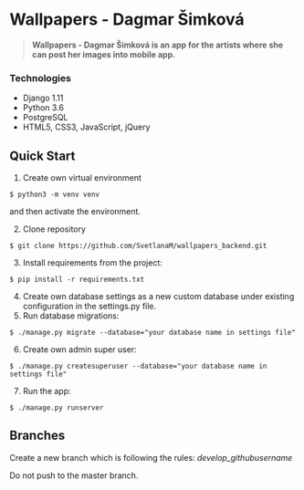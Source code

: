 # Wallpapers - Dagmar Šimková

> **Wallpapers - Dagmar Šimková is an app for the artists where she can post her
> images into mobile app.**

### Technologies

- Django 1.11
- Python 3.6
- PostgreSQL
- HTML5, CSS3, JavaScript, jQuery

## Quick Start

1.  Create own virtual environment

```
$ python3 -m venv venv
```

and then activate the environment.

2.  Clone repository

```
$ git clone https://github.com/SvetlanaM/wallpapers_backend.git
```

3.  Install requirements from the project:

```
$ pip install -r requirements.txt
```

4.  Create own database settings as a new custom database under existing
    configuration in the settings.py file.
5.  Run database migrations:

```
$ ./manage.py migrate --database="your database name in settings file"
```

6.  Create own admin super user:

```
$ ./manage.py createsuperuser --database="your database name in settings file"
```

7.  Run the app:

```
$ ./manage.py runserver
```

## Branches

Create a new branch which is following the rules: _develop_githubusername_

Do not push to the master branch.
